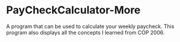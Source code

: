 # PayCheckCalculator-More
A program that can be used to calculate your weekly paycheck. This program also displays all the concepts I learned from COP 2006. 
